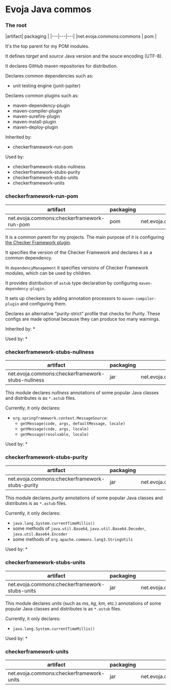 # Evoja Java commos

### The root

|artifact| packaging |
|---|---|---|
|net.evoja.commons:commons | pom |

It's the top parent for my POM modules.

It defines _target_ and _source_ Java version and the souce encoding (UTF-8).

It declares GitHub maven repositories for distribution.

Declares common dependencies such as:
* unit testing engine (junit-jupiter)

Declares common plugins such as:
* maven-dependency-plugin
* maven-compiler-plugin
* maven-surefire-plugin
* maven-install-plugin
* maven-deploy-plugin

Inherited by:
* checkerframework-run-pom

Used by:
* checkerframework-stubs-nullness
* checkerframework-stubs-purity
* checkerframework-stubs-units
* checkerframework-units



### checkerframework-run-pom

|artifact| packaging | parent |
|---|---|---|
|net.evoja.commons:checkerframework-run-pom | pom | net.evoja.commons:commons |

It is a common parent for my projects.
The main purpose of it is configuring [the Checker Framework plugin](https://checkerframework.org/manual/).

It specifies the version of the Checker Framework and declares it as a common dependency.

In `dependencyManagement` it specifies versions of Checker Framework modules,
which can be used by children.

It provides distribution of `astub` type declaration by configuring `maven-dependency-plugin`.

It sets up checkers by adding annotation processors to `maven-compiler-plugin` and configuring them.

Declares an alternative "purity-strict" profile that checks for Purity.
These configs are made optional because they can produce too many warnings.

Inherited by:
*

Used by:
*


### checkerframework-stubs-nullness
|artifact| packaging | parent |
|---|---|---|
|net.evoja.commons:checkerframework-stubs-nullness | jar | net.evoja.commons:commons |


This module declares _nullness_ annotations of some popular Java classes
and distributes is as `*.astub` files.

Currently, it only declares:

* `org.springframework.context.MessageSource`:
	* `getMessage(code, args, defaultMessage, locale)`
	* `getMessage(code, args, locale)`
	* `getMessage(resolvable, locale)`

Used by:
*

### checkerframework-stubs-purity

|artifact| packaging | parent |
|---|---|---|
|net.evoja.commons:checkerframework-stubs-purity | jar | net.evoja.commons:commons |

This module declares _purity_ annotations of some popular Java classes
and distributes is as `*.astub` files.

Currently, it only declares:

* `java.lang.System.currentTimeMillis()`
* some methods of `java.util.Base64`, `java.util.Base64.Decoder`, `java.util.Base64.Encoder`
* some methods of `org.apache.commons.lang3.StringUtils`

Used by:
*


### checkerframework-stubs-units

|artifact| packaging | parent |
|---|---|---|
|net.evoja.commons:checkerframework-stubs-units | jar | net.evoja.commons:commons |

This module declares _units_ (such as _ms_, _kg_, _km_, etc.) annotations of some popular Java classes
and distributes is as `*.astub` files.

Currently, it only declares:

* `java.lang.System.currentTimeMillis()`

Used by:
*


### checkerframework-units

|artifact| packaging | parent |
|---|---|---|
|net.evoja.commons:checkerframework-units | jar | net.evoja.commons:commons |
